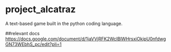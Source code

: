 # project_alcatraz
A text-based game built in the python coding language.

##relevant docs
https://docs.google.com/document/d/1jaVVjRFK2WcIBlWHrsxiOkipU0nfdwgGN73WEbhS_pc/edit?pli=1 
